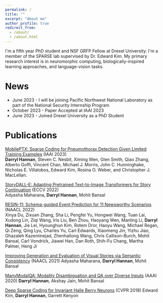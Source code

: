 ```yaml
---
permalink: /
title: ""
excerpt: "About me"
author_profile: true
redirect_from: 
  - /about/
  - /about.html
---
```


I'm a fifth year PhD student and NSF GRFP Fellow at Drexel University. I'm a member of the SPARSE lab supervised by Dr. Edward Kim. My primary research interest is in neuromorphic computing, biologically-inspired learning approaches, and language-vision tasks.

News
======
- June 2023 - I will be joining Pacific Northwest National Laboratory as part of the National Security Internship Program
- October 2023 - Paper Accepted at IAAI 2023
- June 2023 - Joined Drexel University as a PhD Student

Publications
======
[MobilePTX: Sparse Coding for Pneumothorax Detection Given Limited Training Examples](https://arxiv.org/abs/2212.03282) (IAAI 2023) <br>
**Darryl Hannan**, Steven C. Nesbit, Ximing Wen, Glen Smith, Qiao Zhang, Alberto Goffi, Vincent Chan, Michael J. Morris, John C. Hunninghake, Nicholas E. Villalobos, Edward Kim, Rosina O. Weber, and Christopher J. MacLellan.

[StoryDALL-E: Adapting Pretrained Text-to-Image Transformers for Story Continuation](https://arxiv.org/abs/2209.06192) (ECCV 2022) <br>
Adyasha Maharana, **Darryl Hannan**, Mohit Bansal

[RESIN-11: Schema-guided Event Prediction for 11 Newsworthy Scenarios](https://aclanthology.org/2022.naacl-demo.7/) (NAACL 2022) <br>
Xinya Du, Zixuan Zhang, Sha Li, Pengfei Yu, Hongwei Wang, Tuan Lai, Xudong Lin, Ziqi Wang, Iris Liu, Ben Zhou, Haoyang Wen, Manling Li, **Darryl Hannan**, Jie Lei, Hyounghun Kim, Rotem Dror, Haoyu Wang, Michael Regan, Qi Zeng, Qing Lyu, Charles Yu, Carl Edwards, Xiaomeng Jin, Yizhu Jiao, Ghazaleh Kazeminejad, Zhenhailong Wang, Chris Callison-Burch, Mohit Bansal, Carl Vondrick, Jiawei Han, Dan Roth, Shih-Fu Chang, Martha Palmer, Heng Ji

[Improving Generation and Evaluation of Visual Stories via Semantic Consistency](https://arxiv.org/abs/2105.10026) (NAACL 2021)
Adyasha Maharana, **Darryl Hannan**, Mohit Bansal

[ManyModalQA: Modality Disambiguation and QA over Diverse Inputs](https://arxiv.org/abs/2001.08034) (AAAI 2020)
**Darryl Hannan**, Akshay Jain, Mohit Bansal

[Deep Sparse Coding for Invariant Halle Berry Neurons](https://arxiv.org/abs/1711.07998) (CVPR 2018)
Edward Kim, **Darryl Hannan**, Garrett Kenyon
